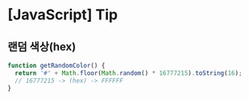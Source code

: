 # [JavaScript] Tip

## 랜덤 색상(hex)
```javascript
function getRandomColor() {
  return '#' + Math.floor(Math.random() * 16777215).toString(16);
  // 16777215 -> (hex) -> FFFFFF
}
```
